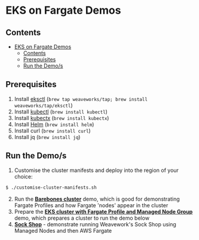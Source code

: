 # EKS on Fargate Demos

## Contents

* [EKS on Fargate Demos](#eks-on-fargate-demos)
  * [Contents](#contents)
  * [Prerequisites](#prerequisites)
  * [Run the Demo/s](#run-the-demos)

## Prerequisites

1. Install [eksctl](https://eksctl.io/introduction/installation/) (`brew tap weaveworks/tap; brew install weaveworks/tap/eksctl`)
2. Install [kubectl](https://kubernetes.io/docs/tasks/tools/install-kubectl/) (`brew install kubectl`)
3. Install [kubectx](https://github.com/ahmetb/kubectx) (`brew install kubectx`)
4. Install [Helm](https://helm.sh/docs/intro/install/) (`brew install helm`)
5. Install curl (`brew install curl`)
6. Install jq (`brew install jq`)

## Run the Demo/s

1. Customise the cluster manifests and deploy into the region of your choice:
```bash
$ ./customise-cluster-manifests.sh
```
2. Run the **[Barebones cluster](barebones-cluster/README.md)** demo, which is good for demonstrating Fargate Profiles and how Fargate 'nodes' appear in the cluster
3. Prepare the **[EKS cluster with Fargate Profile and Managed Node Group](fargate-cluster/README.md)** demo, which prepares a cluster to run the demo below
4. **[Sock Shop](sock-shop/README.md)** - demonstrate running Weavework's Sock Shop using Managed Nodes and then AWS Fargate

